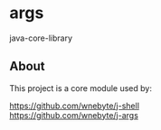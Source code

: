 # args
java-core-library

## About
This project is a core module used by:  

https://github.com/wnebyte/j-shell  
https://github.com/wnebyte/j-args
